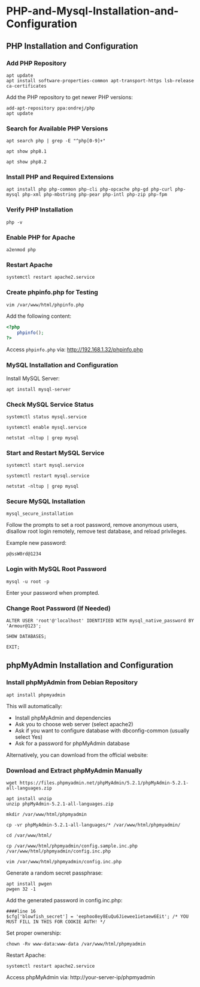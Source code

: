 # PHP-and-Mysql-Installation-and-Configuration
## PHP Installation and Configuration

### Add PHP Repository

```
apt update
apt install software-properties-common apt-transport-https lsb-release ca-certificates
```

Add the PHP repository to get newer PHP versions:

```
add-apt-repository ppa:ondrej/php
apt update
```

### Search for Available PHP Versions
```
apt search php | grep -E "^php[0-9]+"
```
```
apt show php8.1
```
```
apt show php8.2
```

### Install PHP and Required Extensions
```
apt install php php-common php-cli php-opcache php-gd php-curl php-mysql php-xml php-mbstring php-pear php-intl php-zip php-fpm
```

### Verify PHP Installation
```
php -v
```

### Enable PHP for Apache
```
a2enmod php
```

### Restart Apache
```
systemctl restart apache2.service
```

### Create phpinfo.php for Testing
```
vim /var/www/html/phpinfo.php
```

Add the following content:
```php
<?php
    phpinfo();
?>
```

Access `phpinfo.php` via:
http://192.168.1.32/phpinfo.php

### MySQL Installation and Configuration

Install MySQL Server:
```
apt install mysql-server
```

### Check MySQL Service Status
```
systemctl status mysql.service
```
```
systemctl enable mysql.service
```
```
netstat -nltup | grep mysql
```

### Start and Restart MySQL Service
```
systemctl start mysql.service

systemctl restart mysql.service

netstat -nltup | grep mysql
```

### Secure MySQL Installation
```
mysql_secure_installation
```

Follow the prompts to set a root password, remove anonymous users, disallow root login remotely, remove test database, and reload privileges.

Example new password:
```
p@ssW0rd@1234
```

### Login with MySQL Root Password
```
mysql -u root -p
```

Enter your password when prompted.

### Change Root Password (If Needed)
```
ALTER USER 'root'@'localhost' IDENTIFIED WITH mysql_native_password BY 'Armour@123';
```
```
SHOW DATABASES;
```
```
EXIT;
```

## phpMyAdmin Installation and Configuration

### Install phpMyAdmin from Debian Repository
```
apt install phpmyadmin
```

This will automatically:
- Install phpMyAdmin and dependencies
- Ask you to choose web server (select apache2)
- Ask if you want to configure database with dbconfig-common (usually select Yes)
- Ask for a password for phpMyAdmin database

Alternatively, you can download from the official website:

### Download and Extract phpMyAdmin Manually
```
wget https://files.phpmyadmin.net/phpMyAdmin/5.2.1/phpMyAdmin-5.2.1-all-languages.zip
```
```
apt install unzip
unzip phpMyAdmin-5.2.1-all-languages.zip
```
```
mkdir /var/www/html/phpmyadmin
```
```
cp -vr phpMyAdmin-5.2.1-all-languages/* /var/www/html/phpmyadmin/
```
```
cd /var/www/html/
```
```
cp /var/www/html/phpmyadmin/config.sample.inc.php /var/www/html/phpmyadmin/config.inc.php
```
```
vim /var/www/html/phpmyadmin/config.inc.php
```

Generate a random secret passphrase:
```
apt install pwgen
pwgen 32 -1
```

Add the generated password in config.inc.php:
```
####line 16 
$cfg['blowfish_secret'] = 'eephoo8ey8EuQu6Jiewee1ietaew6Eit'; /* YOU MUST FILL IN THIS FOR COOKIE AUTH! */
```

Set proper ownership:
```
chown -Rv www-data:www-data /var/www/html/phpmyadmin
```

Restart Apache:
```
systemctl restart apache2.service
```

Access phpMyAdmin via:
http://your-server-ip/phpmyadmin
